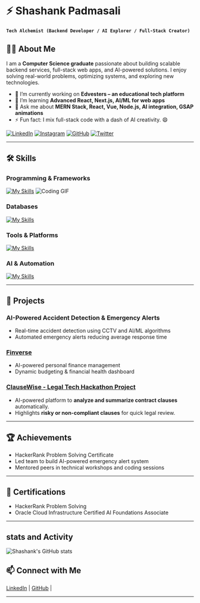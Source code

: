 # ⚡ Shashank Padmasali

**`Tech Alchemist (Backend Developer / AI Explorer / Full-Stack Creator)`**



## 👨‍💻 About Me
I am a **Computer Science graduate** passionate about building scalable backend services, full-stack web apps, and AI-powered solutions. I enjoy solving real-world problems, optimizing systems, and exploring new technologies.  

- 🔭 I’m currently working on **Edvesters – an educational tech platform**  
- 🌱 I’m learning **Advanced React, Next.js, AI/ML for web apps**  
- 💬 Ask me about **MERN Stack, React, Vue, Node.js, AI integration, GSAP animations**  
- ⚡ Fun fact: I mix full-stack code with a dash of AI creativity. 😄  


[![LinkedIn](https://skillicons.dev/icons?i=linkedin)](https://linkedin.com/in/shashank-padmasali)  [![Instagram](https://skillicons.dev/icons?i=instagram)](https://instagram.com/shashankpadmasale)  [![GitHub](https://skillicons.dev/icons?i=github)](https://github.com/shashank3115)  [![Twitter](https://skillicons.dev/icons?i=twitter)](https://twitter.com/ShashankPadmasale)

---

## 🛠 Skills

### Programming & Frameworks
[![My Skills](https://skillicons.dev/icons?i=java,python,c,nodejs,expressjs,react&theme=light)](https://skillicons.dev)        ![Coding GIF](https://media.giphy.com/media/3o7aD2saalBwwftBIY/giphy.gif)


### Databases
[![My Skills](https://skillicons.dev/icons?i=mongodb,mysql&theme=light)](https://skillicons.dev) 

### Tools & Platforms
[![My Skills](https://skillicons.dev/icons?i=git,github,postman,docker,jenkins&theme=light)](https://skillicons.dev) 

### AI & Automation
[![My Skills](https://skillicons.dev/icons?i=opencv,pytorch,scikitlearn,pandas&theme=light)](https://skillicons.dev)
 
---

## 🚀 Projects

### AI-Powered Accident Detection & Emergency Alerts
- Real-time accident detection using CCTV and AI/ML algorithms  
- Automated emergency alerts reducing average response time  

### [Finverse](https://github.com/shashank3115/Finverse)
- AI-powered personal finance management  
- Dynamic budgeting & financial health dashboard
   
### [ClauseWise - Legal Tech Hackathon Project](https://github.com/shashank3115/ClauseWise)
- AI-powered platform to **analyze and summarize contract clauses** automatically.
- Highlights **risky or non-compliant clauses** for quick legal review.

---

## 🏆 Achievements
- HackerRank Problem Solving Certificate  
- Led team to build AI-powered emergency alert system  
- Mentored peers in technical workshops and coding sessions  

---

## 📄 Certifications
- HackerRank Problem Solving  
- Oracle Cloud Infrastructure Certified AI Foundations Associate  

---

## stats and Activity
![Shashank's GitHub stats](https://github-readme-stats.vercel.app/api?username=shashank3115&show_icons=true&theme=tokyonight)

## 📫 Connect with Me
[LinkedIn](https://linkedin.com/in/shashank-padmasali) | [GitHub](https://github.com/shashank3115) | 

---


